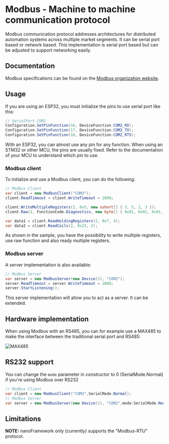 # Modbus - Machine to machine communication protocol

Modbus communication protocol addresses architectures for distributed automation systems across multiple market segments. It can be serial port based or network based. This implementation is serial port based but can be adjusted to support networking easily.

## Documentation

Modbus specifications can be found on the [Modbus organization website](https://www.modbus.org/specs.php).

## Usage

If you are using an ESP32, you must initialize the pins to use serial port like this:

```csharp
// SerialPort COM2
Configuration.SetPinFunction(16, DeviceFunction.COM2_RX);
Configuration.SetPinFunction(17, DeviceFunction.COM2_TX);
Configuration.SetPinFunction(18, DeviceFunction.COM2_RTS);
```

With an ESP32, you can almost use any pin for any function. When using an STM32 or other MCU, the pins are usually fixed. Refer to the documentation of your MCU to understand which pin to use.

### Modbus client

To initialize and use a Modbus client, you can do the following:

```csharp
// Modbus Client
var client = new ModbusClient("COM3");
client.ReadTimeout = client.WriteTimeout = 2000;

client.WriteMultipleRegisters(2, 0x5, new ushort[] { 3, 5, 2, 3 });
client.Raw(2, FunctionCode.Diagnostics, new byte[] { 0x01, 0x01, 0x01, 0x01 });

var data1 = client.ReadHoldingRegisters(2, 0x7, 4);
var data2 = client.ReadCoils(2, 0x23, 2);
```

As shown in the sample, you have the possibility to write multiple registers, use raw function and also ready multiple registers.

### Modbus server

A server implementation is also available:

```csharp
// Modbus Server
var server = new ModbusServer(new Device(1), "COM2");
server.ReadTimeout = server.WriteTimeout = 2000;
server.StartListening();
```

This server implementation will allow you to act as a server. It can be extended.

## Hardware implementation

When using Modbus with an RS485, you can for example use a MAX485 to make the interface between the traditional serial port and RS485:

![MAX485](MAX485.png)

## RS232 support

You can change the ```mode``` parameter in constructor to 0 (SerialMode.Normal) if you're using Modbus over RS232
```csharp
// Modbus Client
var client = new ModbusClient("COM3",SerialMode.Normal); 
// Modbus Server
var server = new ModbusServer(new Device(1), "COM2",mode:SerialMode.Normal);
```

## Limitations

**NOTE:** nanoFramework only (currently) supports the "Modbus-RTU" protocol.
